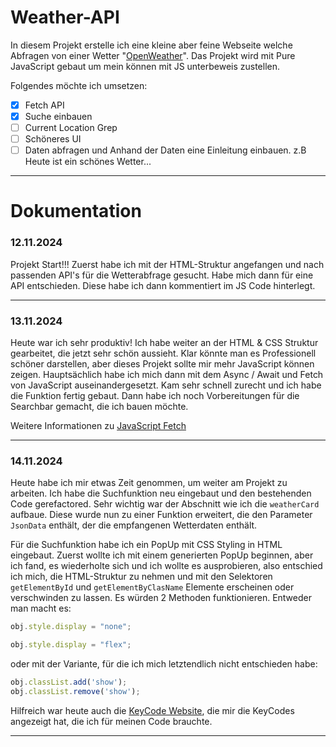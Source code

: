# Weather-API

In diesem Projekt erstelle ich eine kleine aber feine Webseite welche Abfragen von einer Wetter "[OpenWeather](https://openweathermap.org/api)". Das Projekt wird mit Pure JavaScript gebaut um mein können mit JS unterbeweis zustellen.

Folgendes möchte ich umsetzen:
- [X] Fetch API
- [X] Suche einbauen
- [ ] Current Location Grep
- [ ] Schöneres UI
- [ ] Daten abfragen und Anhand der Daten eine Einleitung einbauen. z.B Heute ist ein schönes Wetter...

---

# Dokumentation

### 12.11.2024
Projekt Start!!! Zuerst habe ich mit der HTML-Struktur angefangen und nach passenden API's für die Wetterabfrage gesucht. Habe mich dann für eine API entschieden. Diese habe ich dann kommentiert im JS Code hinterlegt.

---

### 13.11.2024
Heute war ich sehr produktiv! Ich habe weiter an der HTML & CSS Struktur gearbeitet, die jetzt sehr schön aussieht. Klar könnte man es Professionell schöner darstellen, aber dieses Projekt sollte mir mehr JavaScript können zeigen. Hauptsächlich habe ich mich dann mit dem Async / Await und Fetch von JavaScript auseinandergesetzt. Kam sehr schnell zurecht und ich habe die Funktion fertig gebaut. Dann habe ich noch Vorbereitungen für die Searchbar gemacht, die ich bauen möchte.

Weitere Informationen zu [JavaScript Fetch](https://developer.mozilla.org/en-US/docs/Web/API/Fetch_API/Using_Fetch)

---

### 14.11.2024
Heute habe ich mir etwas Zeit genommen, um weiter am Projekt zu arbeiten. Ich habe die Suchfunktion neu eingebaut und den bestehenden Code gerefactored. Sehr wichtig war der Abschnitt wie ich die `weatherCard` aufbaue. Diese wurde nun zu einer Funktion erweitert, die den Parameter `JsonData` enthält, der die empfangenen Wetterdaten enthält.

Für die Suchfunktion habe ich ein PopUp mit CSS Styling in HTML eingebaut. Zuerst wollte ich mit einem generierten PopUp beginnen, aber ich fand, es wiederholte sich und ich wollte es ausprobieren, also entschied ich mich, die HTML-Struktur zu nehmen und mit den Selektoren `getElementById` und `getElementByClasName` Elemente erscheinen oder verschwinden zu lassen. Es würden 2 Methoden funktionieren. Entweder man macht es:
```js
obj.style.display = "none";

obj.style.display = "flex";
```
oder mit der Variante, für die ich mich letztendlich nicht entschieden habe:
```js
obj.classList.add('show');
obj.classList.remove('show');
```
Hilfreich war heute auch die [KeyCode Website](https://www.toptal.com/developers/keycode), die mir die KeyCodes angezeigt hat, die ich für meinen Code brauchte.

---